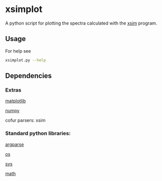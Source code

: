 # xsimplot

A python script for plotting the spectra calculated with the [xsim](https://cfour.uni-mainz.de/cfour/index.php) program.

## Usage

For help see
```bash
xsimplot.py --help
```

## Dependencies 

### Extras
[matplotlib](https://matplotlib.org/)

[numpy](https://numpy.org/)

cofur parsers: xsim

### Standard python libraries:

[argparse](https://docs.python.org/3/library/argparse.html)

[os](https://docs.python.org/3/library/os.html)

[sys](https://docs.python.org/3/library/sys.html)

[math](https://docs.python.org/3/library/math.html)

